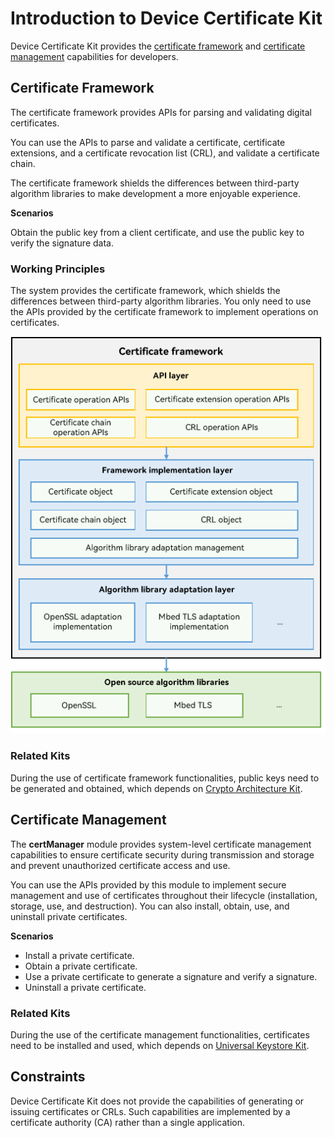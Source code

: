 # Introduction to Device Certificate Kit

Device Certificate Kit provides the [certificate framework](#certificate-framework) and [certificate management](#certificate-management) capabilities for developers.

## Certificate Framework

The certificate framework provides APIs for parsing and validating digital certificates.

You can use the APIs to parse and validate a certificate, certificate extensions, and a certificate revocation list (CRL), and validate a certificate chain.

The certificate framework shields the differences between third-party algorithm libraries to make development a more enjoyable experience.

**Scenarios**

Obtain the public key from a client certificate, and use the public key to verify the signature data.

### Working Principles

The system provides the certificate framework, which shields the differences between third-party algorithm libraries. You only need to use the APIs provided by the certificate framework to implement operations on certificates.

![](figures/certificate_framework_architecture.png)

### Related Kits

During the use of certificate framework functionalities, public keys need to be generated and obtained, which depends on [Crypto Architecture Kit](../CryptoArchitectureKit/crypto-architecture-kit-intro.md).

## Certificate Management

The **certManager** module provides system-level certificate management capabilities to ensure certificate security during transmission and storage and prevent unauthorized certificate access and use.

You can use the APIs provided by this module to implement secure management and use of certificates throughout their lifecycle (installation, storage, use, and destruction). You can also install, obtain, use, and uninstall private certificates.

**Scenarios**

- Install a private certificate.
- Obtain a private certificate.
- Use a private certificate to generate a signature and verify a signature.
- Uninstall a private certificate.

### Related Kits

During the use of the certificate management functionalities, certificates need to be installed and used, which depends on [Universal Keystore Kit](../UniversalKeystoreKit/huks-overview.md).

## Constraints

Device Certificate Kit does not provide the capabilities of generating or issuing certificates or CRLs. Such capabilities are implemented by a certificate authority (CA) rather than a single application.
